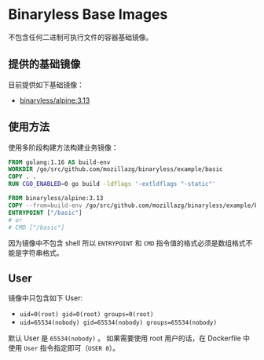 # Binaryless Base Images

不包含任何二进制可执行文件的容器基础镜像。


## 提供的基础镜像

目前提供如下基础镜像：

* [binaryless/alpine:3.13](./alpine/)

## 使用方法

使用多阶段构建方法构建业务镜像：

```dockerfile
FROM golang:1.16 AS build-env
WORKDIR /go/src/github.com/mozillazg/binaryless/example/basic
COPY . .
RUN CGO_ENABLED=0 go build -ldflags '-extldflags "-static"'

FROM binaryless/alpine:3.13
COPY --from=build-env /go/src/github.com/mozillazg/binaryless/example/basic/basic /basic
ENTRYPOINT ["/basic"]
# or
# CMD ["/basic"]
```

因为镜像中不包含 shell 所以 `ENTRYPOINT` 和 `CMD` 指令值的格式必须是数组格式不能是字符串格式。

## User

镜像中只包含如下 User:

* `uid=0(root) gid=0(root) groups=0(root)`
* `uid=65534(nobody) gid=65534(nobody) groups=65534(nobody)`

默认 User 是 `65534(nobody)` 。
如果需要使用 root 用户的话，在 Dockerfile 中使用 `User` 指令指定即可（`USER 0`）。
